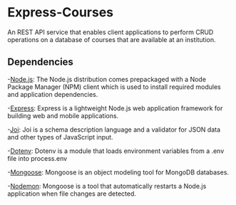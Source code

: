 # Express-Courses
An REST API service that enables client applications to perform CRUD operations on a database of courses that are available at an institution.

## Dependencies
-[Node.js](https://nodejs.org/en): The Node.js distribution comes prepackaged with a Node Package Manager (NPM) client which is used to install required modules and    application dependencies.

-[Express](https://www.npmjs.com/package/express): Express is a lightweight Node.js web application framework for building web and mobile applications.

-[Joi](https://www.npmjs.com/package/joi): Joi is a schema description language and a validator for JSON data and other types of JavaScript input.

-[Dotenv](https://www.npmjs.com/package/dotenv): Dotenv is a module that loads environment variables from a .env file into process.env

-[Mongoose](https://www.npmjs.com/package/mongoose): Mongoose is an object modeling tool for MongoDB databases.

-[Nodemon](https://www.npmjs.com/package/nodemon): Mongoose is a tool that automatically restarts a Node.js application when file changes are detected.
